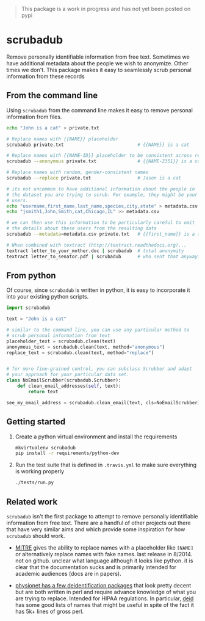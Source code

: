 > This package is a work in progress and has not yet been posted on pypi

# scrubadub

Remove personally identifiable information from free text. Sometimes
we have additional metadata about the people we wish to
anonymize. Other times we don't. This package makes it easy to
seamlessly scrub personal information from these records


## From the command line

Using `scrubadub` from the command line makes it easy to remove
personal information from files.

```sh
echo "John is a cat" > private.txt

# Replace names with {{NAME}} placeholder
scrubadub private.txt                           # {{NAME}} is a cat

# Replace names with {{NAME-ID}} placeholder to be consistent across records
scrubadub --anonymous private.txt               # {{NAME-2351}} is a cat

# Replace names with random, gender-consistent names
scrubadub --replace private.txt                 # Jason is a cat

# its not uncommon to have additional information about the people in
# the dataset you are trying to scrub. For example, they might be your
# users.
echo "username,first_name,last_name,species,city,state" > metadata.csv
echo "jsmith1,John,Smith,cat,Chicago,IL" >> metadata.csv

# we can then use this information to be particularly careful to omit
# the details about these users from the resulting data
scrubadub --metadata=metadata.csv private.txt   # {{first_name}} is a {{species}}

# When combined with textract (http://textract.readthedocs.org)...
textract letter_to_your_mother.doc | scrubadub  # total anonymity
textract letter_to_senator.pdf | scrubadub      # who sent that anyway?
```

## From python

Of course, since `scrubadub` is written in python, it is easy to
incorporate it into your existing python scripts.

```python
import scrubadub

text = "John is a cat"

# similar to the command line, you can use any particular method to
# scrub personal information from text
placeholder_text = scrubadub.clean(text)
anonymous_text = scrubadub.clean(text, method="anonymous")
replace_text = scrubadub.clean(text, method="replace")


# for more fine-grained control, you can subclass Scrubber and adapt
# your approach for your particular data set.
class NoEmailScrubber(scrubadub.Scrubber):
	def clean_email_addresses(self, text):
		return text

see_my_email_address = scrubadub.clean_email(text, cls=NoEmailScrubber)
```


## Getting started

1. Create a python virtual environment and install the requirements

    ```sh
    mkvirtualenv scrubadub
    pip install -r requirements/python-dev
    ```

2. Run the test suite that is defined in `.travis.yml` to make sure
   everything is working properly

    ```sh
	./tests/run.py
	```


## Related work

`scrubadub` isn't the first package to attempt to remove personally
identifiable information from free text. There are a handful of other
projects out there that have very similar aims and which provide some
inspiration for how `scrubadub` should work.

- [MITRE](http://mist-deid.sourceforge.net/) gives the
    ability to replace names with a placeholder like `[NAME]` or alternatively
    replace names with fake names. last release in 8/2014. not on github.
    unclear what language although it looks like python. it is clear that the
    documentation sucks and is primarily intended for academic audiences (docs
    are in papers).

- [physionet has a few deidentification
    packages](http://www.physionet.org/physiotools/software-index.shtml#deid)
    that look pretty decent but are both written in perl and require advance
    knowledge of what you are trying to replace. Intended for HIPAA regulations.
    In particular, [deid](http://www.physionet.org/physiotools/deid/) has some
    good lists of names that might be useful in spite of the fact it has 5k+
    lines of gross perl.
